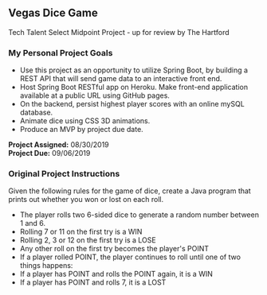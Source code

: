 ## Vegas Dice Game

Tech Talent Select Midpoint Project - up for review by The Hartford

### My Personal Project Goals
- Use this project as an opportunity to utilize Spring Boot, by building a REST API that will send game data to an interactive front end.
- Host Spring Boot RESTful app on Heroku. Make front-end application available at a public URL using GitHub pages.
- On the backend, persist highest player scores with an online mySQL database.
- Animate dice using CSS 3D animations.
- Produce an MVP by project due date.

**Project Assigned:** 08/30/2019  
**Project Due:** 09/06/2019

### Original Project Instructions
Given the following rules for the game of dice, create a Java program that prints out whether you won or lost on each roll.
- The player rolls two 6-sided dice to generate a random number between 1 and 6.
- Rolling 7 or 11 on the first try is a WIN
- Rolling 2, 3 or 12 on the first try is a LOSE
- Any other roll on the first try becomes the player's POINT
- If a player rolled POINT, the player continues to roll until one of two things happens:
- If a player has POINT and rolls the POINT again, it is a WIN
- If a player has POINT and rolls 7, it is a LOST